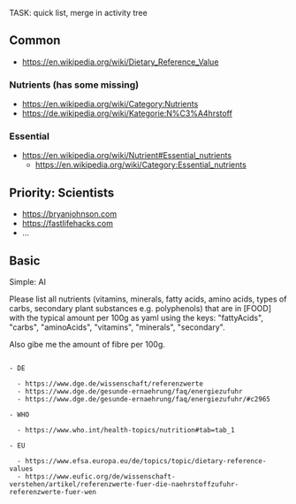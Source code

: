 
TASK: quick list, merge in activity tree


Common
----------------------------------------------------------

- https://en.wikipedia.org/wiki/Dietary_Reference_Value

### Nutrients (has some missing)

- https://en.wikipedia.org/wiki/Category:Nutrients
- https://de.wikipedia.org/wiki/Kategorie:N%C3%A4hrstoff

### Essential

- https://en.wikipedia.org/wiki/Nutrient#Essential_nutrients
  - https://en.wikipedia.org/wiki/Category:Essential_nutrients


Priority: Scientists
----------------------------------------------------------

- https://bryanjohnson.com
- https://fastlifehacks.com
- ...


Basic
----------------------------------------------------------

Simple: AI

Please list all nutrients (vitamins, minerals, fatty acids, amino acids, types of carbs, secondary plant substances e.g. polyphenols) that are in [FOOD] with the typical amount per 100g as yaml using the keys: "fattyAcids", "carbs", "aminoAcids", "vitamins", "minerals", "secondary".

Also gibe me the amount of fibre per 100g.
```

- DE

  - https://www.dge.de/wissenschaft/referenzwerte
  - https://www.dge.de/gesunde-ernaehrung/faq/energiezufuhr
  - https://www.dge.de/gesunde-ernaehrung/faq/energiezufuhr/#c2965

- WHO

  - https://www.who.int/health-topics/nutrition#tab=tab_1

- EU

  - https://www.efsa.europa.eu/de/topics/topic/dietary-reference-values
  - https://www.eufic.org/de/wissenschaft-verstehen/artikel/referenzwerte-fuer-die-naehrstoffzufuhr-referenzwerte-fuer-wen
